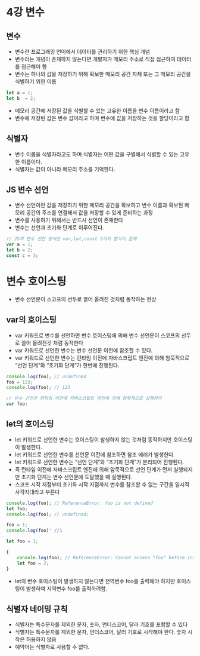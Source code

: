 # 4강 변수

## 변수

- 변수란 프로그래밍 언어에서 데이터를 관리하기 위한 핵심 개념
- 변수라는 개념이 존재하지 않는다면 개발자가 메모리 주소로 직접 접근하여 데이터를 접근해야 함
- 변수는 하나의 값을 저장하기 위해 확보한 메모리 공간 자체 또는 그 메모리 공간을 식별하기 위한 이름

```jsx
let a = 1;
let b  = 2;
```

- 메모리 공간에 저장된 값을 식별할 수 있는 고유한 이름을 변수 이름이라고 함
- 변수에 저장된 값은 변수 값이라고 하며 변수에 값을 저장하는 것을 할당이라고 함

## 식별자

- 변수 이름을 식별자라고도 하며 식별자는 어떤 값을 구별해서 식별할 수 있는 고유한 이름이다.
- 식별자는 값이 아니라 메모리 주소를 기억한다.

## JS 변수 선언

- 변수 선언이란 값을 저장하기 위한 메모리 공간을 확보하고 변수 이름과 확보된 메모리 공간의 주소를 연결해서 값을 저장할 수 있게 준비하는 과정
- 변수를 사용하기 위해서는 반드시 선언이 존재한다
- 변수는 선언과 초기화 단계로 이루어진다.

```jsx
// JS의 변수 선언 방식은 var,let,const 3가지 방식이 존재
var a = 1;
let b = 2;
const c = 3;
```

# 변수 호이스팅

- 변수 선언문이 스코프의 선두로 끌어 올려진 것처럼 동작하는 현상

## var의 호이스팅

- var 키워드로 변수를 선언하면 변수 호이스팅에 의해 변수 선언문이 스코프의 선두로 끌어 올려진것 처럼 동작한다
- var 키워드로 선언한 변수는 변수 선언문 이전에 참조할 수 있다.
- var 키워드로 선언한 변수는 런타임 이전에 자바스크립트 엔진에 의해 암묵적으로 “선언 단계”와 “초기화 단계”가 한번에 진행된다.

```jsx
console.log(foo); // undefined
foo = 123;
console.log(foo); // 123

// 변수 선언은 런타임 이전에 자바스크립트 엔진에 의해 암묵적으로 실행된다
var foo;
```

## let의 호이스팅

- let 키워드로 선언한 변수는 호이스팅이 발생하지 않는 것처럼 동작하지만 호이스팅이 발생한다.
- let 키워드로 선언한 변수를 선언문 이전에 참조하면 참조 에러가 발생한다.
- let 키워드로 선언한 변수는 “선언 단계”와 “초기화 단계”가 분리되어 진행된다.
- 즉 런타임 이전에 자바스크립트 엔진에 의해 암묵적으로 선언 단계가 먼저 실행되지만 초기화 단계는 변수 선언문에 도달했을 때 실행된다.
- 스코프 시작 지점부터 초기화 시작 지점까지 변수를 참조할 수 없는 구간을 일시적 사각지대라고 부른다

```jsx
console.log(foo); // ReferenceError: foo is not defined
let foo;
console.log(foo); // undefined;

foo = 1;
console.log(foo)' //1
```

```jsx
let foo = 1; 

{
	console.log(foo); // ReferenceError: Cannot access "foo" before initialization
	let foo = 2;
}
```

- let의 변수 호이스팅이 발생하지 않는다면 전역변수 foo를 출력해야 하지만 호이스팅이 발생하여 지역변수 foo를 출력하려함.

## 식별자 네이밍 규칙

- 식별자는 특수문자를 제외한 문자, 숫자, 언더스코어, 달러 기호를 포함할 수 있다
- 식별자는 특수문자를 제외한 문자, 언더스코어, 달러 기호로 시작해야 한다. 숫자 시작은 허용하지 않음
- 예약어는 식별자로 사용할 수 없다.
